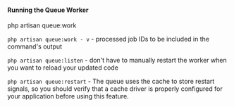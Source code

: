 
#### Running the Queue Worker
php artisan queue:work

`php artisan queue:work - v` - processed job IDs to be included in the command's output

`php artisan queue:listen` - don't have to manually restart the worker when you want to reload your updated code

`php artisan queue:restart` - The queue uses the cache to store restart signals, so you should verify that a cache driver is properly configured for your application before using this feature.
